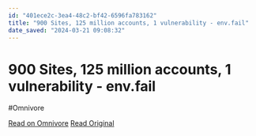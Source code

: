 ```yaml
---
id: "401ece2c-3ea4-48c2-bf42-6596fa783162"
title: "900 Sites, 125 million accounts, 1 vulnerability - env.fail"
date_saved: "2024-03-21 09:08:32"
---
```


# 900 Sites, 125 million accounts, 1 vulnerability - env.fail
#Omnivore

[Read on Omnivore](https://omnivore.app/me/900-sites-125-million-accounts-1-vulnerability-env-fail-18e6044e95a)
[Read Original](https://env.fail/posts/firewreck-1/)

